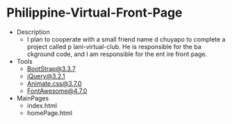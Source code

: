 # Philippine-Virtual-Front-Page
 + Description
    - I plan to cooperate with a small friend name
    d chuyapo to complete a project called p
    lani-virtual-club. He is responsible for the ba
    ckground code, and I am responsible for the ent
    ire front page.
 + Tools
    - BootStrap@3.3.7
    - jQuery@3.2.1
    - Animate.css@3.7.0
    - FontAwesome@4.7.0
 + MainPages
    - index.html
    - homePage.html
     